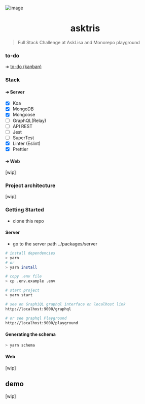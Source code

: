 ![image](https://user-images.githubusercontent.com/65451957/187095823-d205ddc1-ffa8-4cba-89f8-fa17febd990a.png)

<h1 align="center">
    asktris
</h1>

> Full Stack Challenge at AskLisa and Monorepo playground

### to-do
➜ [to-do (kanban) ](https://github.com/users/biantris/projects/3/views/1)

### Stack

#### ➜ Server

- [x] Koa
- [x] MongoDB
- [x] Mongoose
- [ ] GraphQL(Relay)
- [ ] API REST
- [ ] Jest
- [ ] SuperTest
- [x] Linter (Eslint)
- [x] Prettier

#### ➜ Web
[wip]

### Project architecture
[wip]

### Getting Started
- clone this repo

#### Server
- go to the server path ../packages/server

```sh
# install dependencies
> yarn
# or
> yarn install

# copy .env file
> cp .env.example .env

# start project
> yarn start

# see on GraphiQL graphql interface on localhost link
http://localhost:9000/graphql

# or see graphql Playground
http://localhost:9000/playground
```

#### Generating the schema
```sh
> yarn schema
```
#### Web
[wip]
## demo
[wip]
